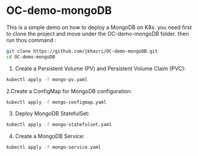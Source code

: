 # OC-demo-mongoDB
This is a simple demo on how to deploy a MongoDB on K8s.
you need first to clone the project and move under the  OC-demo-mongoDB folder.
then run thos command : 
```bash
git clone https://github.com/jkhazri/OC-demo-mongoDB.git
cd OC-demo-mongoDB
```
1. Create a Persistent Volume (PV) and Persistent Volume Claim (PVC):
```bash
kubectl apply -f mongo-pv.yaml
```
2.Create a ConfigMap for MongoDB configuration:
```bash
kubectl apply -f mongo-configmap.yaml
```
3. Deploy MongoDB StatefulSet:
```bash
kubectl apply -f mongo-statefulset.yaml
```
4. Create a MongoDB Service:
```bash
kubectl apply -f mongo-service.yaml
```
